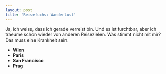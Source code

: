 ```yaml
---
layout: post
title: 'Reisefuchs: Wanderlust'
---
```


Ja, ich weiss, dass ich gerade verreist bin. Und es ist furchtbar, aber ich traeume schon wieder von anderen Reisezielen. Was stimmt nicht mit mir? Das muss eine Krankheit sein.  

* **Wien**
* **Paris**
* **San Francisco**  
* **Prag**  
